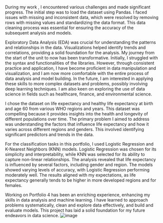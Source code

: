 During my work , I encountered various challenges and made significant progress.
The initial step was to load the dataset using Pandas.
I faced issues with missing and inconsistent data,
which were resolved by removing rows with missing values and standardizing the data format. 
This data cleaning process was essential for ensuring the accuracy of the subsequent analysis and models.

Exploratory Data Analysis (EDA) was crucial for understanding the patterns and relationships in the data. 
Visualizations helped identify trends and correlations, providing a solid foundation for the analysis.
My journey from the start of the unit to now has been transformative. 
Initially, I struggled with the syntax and functionalities of the libraries. 
However, through consistent practice and application, 
I have become proficient in data manipulation and visualization,
and I am now more comfortable with the entire process of data analysis and model building. 
In the future, I am interested in applying these skills to more complex datasets and problems,
possibly involving deep learning techniques.
I am also keen on exploring the use of data science in fields such as healthcare, 
finance, and environmental science.

I chose the dataset on life expectancy and healthy life expectancy at birth and age 60 from various WHO regions and years.
This dataset was compelling because it provides insights into the health and longevity of different populations over time.
The primary problem I aimed to address was understanding the factors that influence life expectancy and how it varies across different regions and genders. 
This involved identifying significant predictors and trends in the data.

For the classification tasks in this portfolio, I used Logistic Regression and K-Nearest Neighbors (KNN) models.
Logistic Regression was chosen for its simplicity and interpretability,
while KNN was selected for its ability to capture non-linear relationships.
The analysis revealed that life expectancy is influenced by several factors, 
including gender and region. The models showed varying levels of accuracy, 
with Logistic Regression performing moderately well.
The results aligned with my expectations, as life expectancy generally tends to be higher in more developed regions and for females.

Working on Portfolio 4 has been an enriching experience, 
enhancing my skills in data analysis and machine learning.
I have learned to approach problems systematically,
clean and explore data effectively, and build and evaluate models. 
This project has laid a solid foundation for my future endeavors in data science.
![image](https://github.com/RavshanOromov/com_6200/assets/72220075/7f580d5b-9d59-4eb7-9938-4c03959ab2bd)
